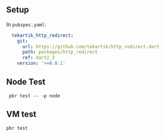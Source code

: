 ## Setup

In `pubspec.yaml`:
```yaml
  tekartik_http_redirect:
    git:
      url: https://github.com/tekartik/http_redirect.dart
      path: packages/http_redirect
      ref: dart2_3
    version: '>=0.0.1'
```
## Node Test

     pbr test -- -p node


## VM test


    pbr test


